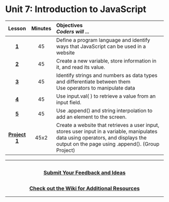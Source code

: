 # Unit 7: Introduction to JavaScript

|                                                        Lesson                                                         | Minutes | Objectives <br> _Coders will ..._                                                                                                                                                     |
| :-------------------------------------------------------------------------------------------------------------------: | :-----: | :------------------------------------------------------------------------------------------------------------------------------------------------------------------------------------ |
|     [**1**](https://docs.google.com/presentation/d/11EvEZl_2EgaRHxaVPcU9D4A_0gKozQJoD3mZJoo0L54/edit?usp=sharing)     |   45    | Define a program language and identify ways that JavaScript can be used in a website                                                                                                  |
|     [**2**](https://docs.google.com/presentation/d/1RGoBSFb5kc0cZS7o6MnrZ0xWMynP7BEf9DEpQlWvdCo/edit?usp=sharing)     |   45    | Create a new variable, store information in it, and read its value.                                                                                                                   |
|     [**3**](https://docs.google.com/presentation/d/15R71dJLJs-S_OGPcBtPZJOhQ3IbSLiiGetWa0g7AhJU/edit?usp=sharing)     |   45    | Identify strings and numbers as data types and differentiate between them<br> Use operators to manipulate data                                                                        |
|     [**4**](https://docs.google.com/presentation/d/1QomWGJmdjc0aHJZPLjb8SI-NGQPaw5Trl6A3Q1jeAWA/edit?usp=sharing)     |   45    | Use input.val( ) to retrieve a value from an input field.                                                                                                                             |
|     [**5**](https://docs.google.com/presentation/d/1Tecktka08NtQ2Kyg-AbXpLGTOUu9LTJI0e9j6UotmyU/edit?usp=sharing)     |   45    | Use .append() and string interpolation to add an element to the screen.                                                                                                               |
| [**Project 1**](https://docs.google.com/presentation/d/1I9I1iPAHTIJuHCg4nB9hMovAbUOjzHTJkkeftvhOCQE/edit?usp=sharing) |  45x2   | Create a website that retrieves a user input, stores user input in a variable, manipulates data using operators, and displays the output on the page using .append(). (Group Project) |

---

## <h3 align="center"><a href="https://forms.gle/vyAD1HFwXHZMRXrr9">Submit Your Feedback and Ideas</a></h3>

## <h3 align="center"><a href="https://github.com/itscodenation/curriculum-20-21/wiki">Check out the Wiki for Additional Resources</a></h3>

---
